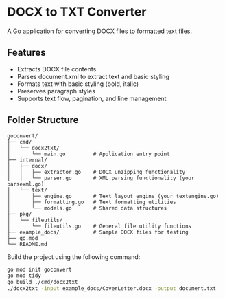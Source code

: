 # DOCX to TXT Converter

A Go application for converting DOCX files to formatted text files.

## Features

- Extracts DOCX file contents
- Parses document.xml to extract text and basic styling
- Formats text with basic styling (bold, italic)
- Preserves paragraph styles
- Supports text flow, pagination, and line management

## Folder Structure

```
goconvert/
├── cmd/
│   └── docx2txt/
│       └── main.go         # Application entry point
├── internal/
│   ├── docx/
│   │   ├── extractor.go    # DOCX unzipping functionality
│   │   └── parser.go       # XML parsing functionality (your parsexml.go)
│   └── text/
│       ├── engine.go       # Text layout engine (your textengine.go)
│       ├── formatting.go   # Text formatting utilities
│       └── models.go       # Shared data structures
├── pkg/
│   └── fileutils/
│       └── fileutils.go    # General file utility functions
├── example_docs/           # Sample DOCX files for testing
├── go.mod
└── README.md
```

Build the project using the following command:

```bash
go mod init goconvert
go mod tidy
go build ./cmd/docx2txt
./docx2txt -input example_docs/CoverLetter.docx -output document.txt
```
